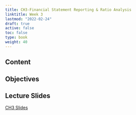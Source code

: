 ```yaml
---
title: CH3-Financial Statement Reporting & Ratio Analysis
linktitle: Week 3
lastmod: "2022-02-24"
draft: true  
active: false  
toc: false  
type: book  
weight: 40
---
```


## Content

## Objectives

## Lecture Slides

<a href="https://www.emmanuelteitelbaum.com/slides/psc1001_3.1/#/" target="_blank" rel="noopener" title="Slides">CH3 Slides</a>
